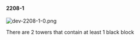#### 2208-1
![dev-2208-1-0.png](https://github.com/lil-lab/nlvr/raw/master/nlvr/dev/images/0/dev-2208-1-0.png "dev-2208-1-0.png")

There are 2 towers that contain at least 1 black block